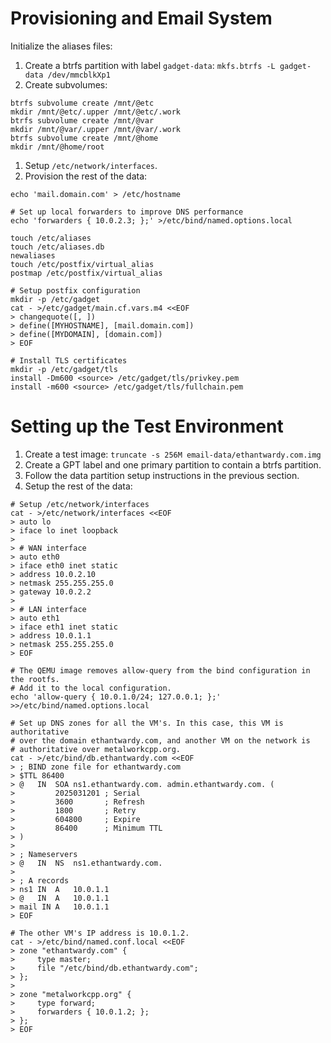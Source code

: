 # Provisioning and Email System

Initialize the aliases files:

1. Create a btrfs partition with label `gadget-data`:
  `mkfs.btrfs -L gadget-data /dev/mmcblkXp1`
1. Create subvolumes:

```
btrfs subvolume create /mnt/@etc
mkdir /mnt/@etc/.upper /mnt/@etc/.work
btrfs subvolume create /mnt/@var
mkdir /mnt/@var/.upper /mnt/@var/.work
btrfs subvolume create /mnt/@home
mkdir /mnt/@home/root
```

1. Setup `/etc/network/interfaces`.
1. Provision the rest of the data:
```
echo 'mail.domain.com' > /etc/hostname

# Set up local forwarders to improve DNS performance
echo 'forwarders { 10.0.2.3; };' >/etc/bind/named.options.local

touch /etc/aliases
touch /etc/aliases.db
newaliases
touch /etc/postfix/virtual_alias
postmap /etc/postfix/virtual_alias

# Setup postfix configuration
mkdir -p /etc/gadget
cat - >/etc/gadget/main.cf.vars.m4 <<EOF
> changequote([, ])
> define([MYHOSTNAME], [mail.domain.com])
> define([MYDOMAIN], [domain.com])
> EOF

# Install TLS certificates
mkdir -p /etc/gadget/tls
install -Dm600 <source> /etc/gadget/tls/privkey.pem
install -m600 <source> /etc/gadget/tls/fullchain.pem
```

# Setting up the Test Environment

1. Create a test image: `truncate -s 256M email-data/ethantwardy.com.img`
1. Create a GPT label and one primary partition to contain a btrfs partition.
1. Follow the data partition setup instructions in the previous section.
1. Setup the rest of the data:

```
# Setup /etc/network/interfaces
cat - >/etc/network/interfaces <<EOF
> auto lo
> iface lo inet loopback
> 
> # WAN interface
> auto eth0
> iface eth0 inet static
> address 10.0.2.10
> netmask 255.255.255.0
> gateway 10.0.2.2
> 
> # LAN interface
> auto eth1
> iface eth1 inet static
> address 10.0.1.1
> netmask 255.255.255.0
> EOF

# The QEMU image removes allow-query from the bind configuration in the rootfs.
# Add it to the local configuration.
echo 'allow-query { 10.0.1.0/24; 127.0.0.1; };' >>/etc/bind/named.options.local

# Set up DNS zones for all the VM's. In this case, this VM is authoritative
# over the domain ethantwardy.com, and another VM on the network is
# authoritative over metalworkcpp.org.
cat - >/etc/bind/db.ethantwardy.com <<EOF
> ; BIND zone file for ethantwardy.com
> $TTL 86400
> @   IN  SOA ns1.ethantwardy.com. admin.ethantwardy.com. (
>         2025031201 ; Serial
>         3600       ; Refresh
>         1800       ; Retry
>         604800     ; Expire
>         86400      ; Minimum TTL
> )
>
> ; Nameservers
> @   IN  NS  ns1.ethantwardy.com.
>
> ; A records
> ns1 IN  A   10.0.1.1
> @   IN  A   10.0.1.1
> mail IN A   10.0.1.1
> EOF

# The other VM's IP address is 10.0.1.2.
cat - >/etc/bind/named.conf.local <<EOF
> zone "ethantwardy.com" {
>     type master;
>     file "/etc/bind/db.ethantwardy.com";
> };
>
> zone "metalworkcpp.org" {
>     type forward;
>     forwarders { 10.0.1.2; };
> };
> EOF
```
